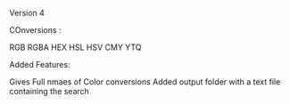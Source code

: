Version 4

COnversions :

RGB
RGBA
HEX
HSL
HSV
CMY
YTQ

Added Features:

Gives Full nmaes of Color conversions
Added output folder with a text file containing the search

